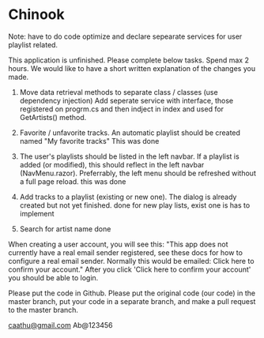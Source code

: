 # Chinook

Note:
have to do code optimize and declare sepearate services for user playlist related.

This application is unfinished. Please complete below tasks. Spend max 2 hours.
We would like to have a short written explanation of the changes you made.

1. Move data retrieval methods to separate class / classes (use dependency injection)
Add seperate service with interface, those registered on progrm.cs and then indject in index and used for GetArtists() method.

2. Favorite / unfavorite tracks. An automatic playlist should be created named "My favorite tracks"
This was done

3. The user's playlists should be listed in the left navbar. If a playlist is added (or modified), this should reflect in the left navbar (NavMenu.razor). Preferrably, the left menu should be refreshed without a full page reload.
this was done

4. Add tracks to a playlist (existing or new one). The dialog is already created but not yet finished.
done for new play lists, exist one is has to implement

5. Search for artist name
done

When creating a user account, you will see this:
"This app does not currently have a real email sender registered, see these docs for how to configure a real email sender. Normally this would be emailed: Click here to confirm your account."
After you click 'Click here to confirm your account' you should be able to login.

Please put the code in Github. Please put the original code (our code) in the master branch, put your code in a separate branch, and make a pull request to the master branch.



caathu@gmail.com
Ab@123456